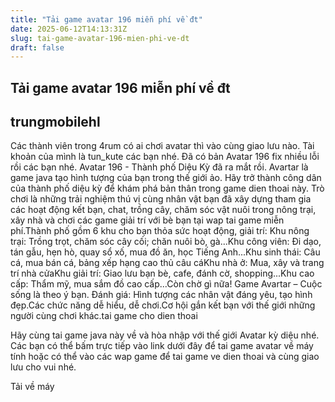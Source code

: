 ```yaml
---
title: "Tải game avatar 196 miễn phí về đt"
date: 2025-06-12T14:13:31Z
slug: tai-game-avatar-196-mien-phi-ve-dt
draft: false
---
```


## Tải game avatar 196 miễn phí về đt

## trungmobilehl

Các thành viên trong 4rum có ai chơi avatar thì vào cùng giao lưu nào. Tài khoản của mình là tun_kute các bạn nhé. Đã có bản Avatar 196 fix nhiều lỗi rồi các bạn nhé.
Avatar 196 - Thành phố Diệu Kỳ đã ra mắt rồi. Avartar là game java tạo hình tượng của bạn trong thế giới ảo. Hãy trở thành công dân của thành phố diệu kỳ để khám phá bản thân trong game dien thoai này. Trò chơi là những trải nghiệm thú vị cùng nhân vật bạn đã xây dựng tham gia các hoạt động kết bạn, chat, trồng cây, chăm sóc vật nuôi trong nông trại, xây nhà và chơi các game giải trí với bè bạn tại wap tai game miễn phí.Thành phố gồm 6 khu cho bạn thỏa sức hoạt động, giải trí:
Khu nông trại: Trồng trọt, chăm sóc cây cối; chăn nuôi bò, gà...Khu công viên: Đi dạo, tán gẫu, hẹn hò, quay sổ xố, mua đồ ăn, học Tiếng Anh...Khu sinh thái: Câu cá, mua bán cá, bảng xếp hạng cao thủ câu cáKhu nhà ở: Mua, xây và trang trí nhà cửaKhu giải trí: Giao lưu bạn bè, cafe, đánh cờ, shopping...Khu cao cấp: Thẩm mỹ, mua sắm đồ cao cấp...Còn chờ gì nữa! Game Avartar – Cuộc sống là theo ý bạn.
Đánh giá:
Hình tượng các nhân vật đáng yêu, tạo hình đẹp.Các chức năng dễ hiểu, dễ chơi.Cơ hội gắn kết bạn với thế giới những người cùng chơi khác.tai game cho dien thoai




Hãy cùng tai game java này về và hòa nhập với thế giới Avatar kỳ diệu nhé. Các bạn có thể bấm trực tiếp vào link dưới đây để tai game avatar về máy tính hoặc có thể vào các wap game để tai game ve dien thoai và cùng giao lưu cho vui nhé.

Tải về máy